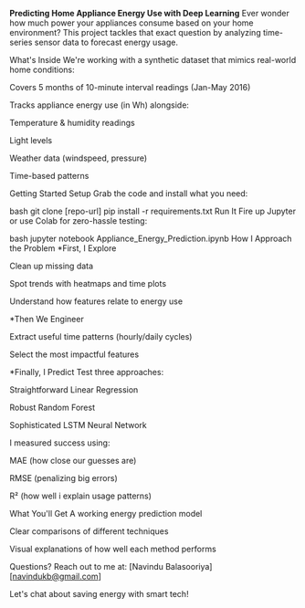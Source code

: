 **Predicting Home Appliance Energy Use with Deep Learning**
Ever wonder how much power your appliances consume based on your home environment? This project tackles that exact question by analyzing time-series sensor data to forecast energy usage.

What's Inside
We're working with a synthetic dataset that mimics real-world home conditions:

Covers 5 months of 10-minute interval readings (Jan-May 2016)

Tracks appliance energy use (in Wh) alongside:

Temperature & humidity readings

Light levels

Weather data (windspeed, pressure)

Time-based patterns

Getting Started
Setup
Grab the code and install what you need:

bash
git clone [repo-url]
pip install -r requirements.txt
Run It
Fire up Jupyter or use Colab for zero-hassle testing:

bash
jupyter notebook Appliance_Energy_Prediction.ipynb
How I Approach the Problem
*First, I Explore

Clean up missing data

Spot trends with heatmaps and time plots

Understand how features relate to energy use

*Then We Engineer

Extract useful time patterns (hourly/daily cycles)

Select the most impactful features

*Finally, I Predict
Test three approaches:

Straightforward Linear Regression

Robust Random Forest

Sophisticated LSTM Neural Network

I measured success using:

MAE (how close our guesses are)

RMSE (penalizing big errors)

R² (how well i explain usage patterns)

What You'll Get
A working energy prediction model

Clear comparisons of different techniques

Visual explanations of how well each method performs

Questions?
Reach out to me at:
[Navindu Balasooriya]
[navindukb@gmail.com]

Let's chat about saving energy with smart tech!